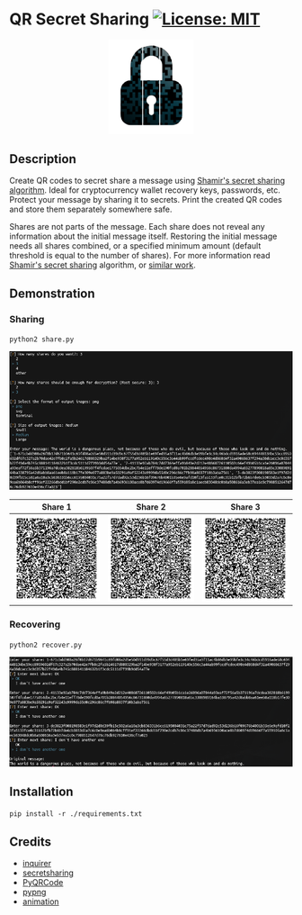 # QR Secret Sharing [![License: MIT](https://img.shields.io/badge/License-MIT-green.svg)](https://github.com/skewthreads/QR-secret-sharing/blob/master/LICENSE)

<p align="center">
  <img src="./images/lock.png" height="30%" width="30%">
</p>

## Description
Create QR codes to secret share a message using [Shamir's secret sharing algorithm](https://dl.acm.org/citation.cfm?id=359176). Ideal for cryptocurrency wallet recovery keys, passwords, etc. Protect your message by sharing it to secrets. Print the created QR codes and store them separately somewhere safe.

Shares are not parts of the message. Each share does not reveal any information about the initial message itself. Restoring the initial message needs all shares combined, or a specified minimum amount (default threshold is equal to the number of shares). For more information read [Shamir's secret sharing](https://en.wikipedia.org/wiki/Shamir%27s_Secret_Sharing) algorithm, or [similar work](https://en.wikipedia.org/wiki/Secret_sharing).

## Demonstration

### Sharing
`python2 share.py`

![alt text](./images/share.png)

Share 1           | Share 2           | Share 3
:------------------:|:-------------------:|:-------------------:
![](./images/1.png) | ![](./images/2.png) | ![](./images/3.png)

### Recovering
`python2 recover.py`

![alt text](./images/recover.png)


## Installation
`pip install -r ./requirements.txt`


## Credits
- [inquirer](https://github.com/magmax/python-inquirer)
- [secretsharing](https://github.com/blockstack/secret-sharing)
- [PyQRCode](https://github.com/mnooner256/pyqrcode)
- [pypng](https://github.com/drj11/pypng)
- [animation](https://github.com/bprinty/animation)
